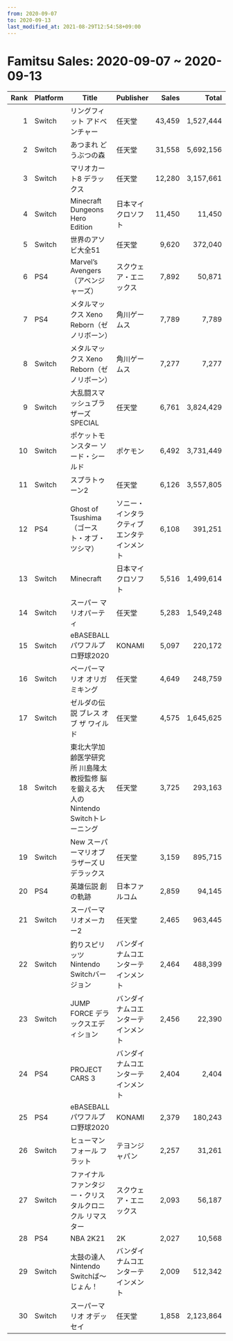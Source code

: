 ```yaml
---
from: 2020-09-07
to: 2020-09-13
last_modified_at: 2021-08-29T12:54:58+09:00
---
```

# Famitsu Sales: 2020-09-07 ~ 2020-09-13
| Rank | Platform | Title | Publisher | Sales | Total | Rate | New |
| -: | -- | -- | -- | -: | -: | -: | -- |
| 1 | Switch | リングフィット アドベンチャー | 任天堂 | 43,459 | 1,527,444 | 20% |  |
| 2 | Switch | あつまれ どうぶつの森 | 任天堂 | 31,558 | 5,692,156 | 20% |  |
| 3 | Switch | マリオカート8 デラックス | 任天堂 | 12,280 | 3,157,661 | 20% |  |
| 4 | Switch | Minecraft Dungeons Hero Edition | 日本マイクロソフト | 11,450 | 11,450 | 100% | **New** |
| 5 | Switch | 世界のアソビ大全51 | 任天堂 | 9,620 | 372,040 | 20% |  |
| 6 | PS4 | Marvel’s Avengers（アベンジャーズ） | スクウェア・エニックス | 7,892 | 50,871 | 60% |  |
| 7 | PS4 | メタルマックス Xeno Reborn（ゼノリボーン） | 角川ゲームス | 7,789 | 7,789 | 40% | **New** |
| 8 | Switch | メタルマックス Xeno Reborn（ゼノリボーン） | 角川ゲームス | 7,277 | 7,277 | 40% | **New** |
| 9 | Switch | 大乱闘スマッシュブラザーズ SPECIAL | 任天堂 | 6,761 | 3,824,429 | 20% |  |
| 10 | Switch | ポケットモンスター ソード・シールド | ポケモン | 6,492 | 3,731,449 | 20% |  |
| 11 | Switch | スプラトゥーン2 | 任天堂 | 6,126 | 3,557,805 | 20% |  |
| 12 | PS4 | Ghost of Tsushima（ゴースト・オブ・ツシマ） | ソニー・インタラクティブエンタテインメント | 6,108 | 391,251 | 20% |  |
| 13 | Switch | Minecraft | 日本マイクロソフト | 5,516 | 1,499,614 | 20% |  |
| 14 | Switch | スーパー マリオパーティ | 任天堂 | 5,283 | 1,549,248 | 20% |  |
| 15 | Switch | eBASEBALLパワフルプロ野球2020 | KONAMI | 5,097 | 220,172 | 20% |  |
| 16 | Switch | ペーパーマリオ オリガミキング | 任天堂 | 4,649 | 248,759 | 20% |  |
| 17 | Switch | ゼルダの伝説 ブレス オブ ザ ワイルド | 任天堂 | 4,575 | 1,645,625 | 20% |  |
| 18 | Switch | 東北大学加齢医学研究所 川島隆太教授監修 脳を鍛える大人のNintendo Switchトレーニング | 任天堂 | 3,725 | 293,163 | 20% |  |
| 19 | Switch | New スーパーマリオブラザーズ U デラックス | 任天堂 | 3,159 | 895,715 | 20% |  |
| 20 | PS4 | 英雄伝説 創の軌跡 | 日本ファルコム | 2,859 | 94,145 | 20% |  |
| 21 | Switch | スーパーマリオメーカー2 | 任天堂 | 2,465 | 963,445 | 20% |  |
| 22 | Switch | 釣りスピリッツ Nintendo Switchバージョン | バンダイナムコエンターテインメント | 2,464 | 488,399 | 20% |  |
| 23 | Switch | JUMP FORCE デラックスエディション | バンダイナムコエンターテインメント | 2,456 | 22,390 | 40% |  |
| 24 | PS4 | PROJECT CARS 3 | バンダイナムコエンターテインメント | 2,404 | 2,404 | 80% | **New** |
| 25 | PS4 | eBASEBALLパワフルプロ野球2020 | KONAMI | 2,379 | 180,243 | 20% |  |
| 26 | Switch | ヒューマン フォール フラット | テヨンジャパン | 2,257 | 31,261 | 20% |  |
| 27 | Switch | ファイナルファンタジー・クリスタルクロニクル リマスター | スクウェア・エニックス | 2,093 | 56,187 | 40% |  |
| 28 | PS4 | NBA 2K21 | 2K | 2,027 | 10,568 | 60% |  |
| 29 | Switch | 太鼓の達人 Nintendo Switchば〜じょん！ | バンダイナムコエンターテインメント | 2,009 | 512,342 | 20% |  |
| 30 | Switch | スーパーマリオ オデッセイ | 任天堂 | 1,858 | 2,123,864 | 20% |  |
